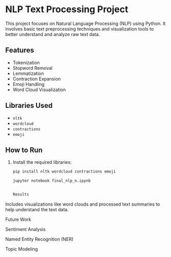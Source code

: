 # NLP Text Processing Project

This project focuses on Natural Language Processing (NLP) using Python. It involves basic text preprocessing techniques and visualization tools to better understand and analyze raw text data.

## Features

- Tokenization
- Stopword Removal
- Lemmatization
- Contraction Expansion
- Emoji Handling
- Word Cloud Visualization

## Libraries Used

- `nltk`
- `wordcloud`
- `contractions`
- `emoji`

## How to Run

1. Install the required libraries:
   ```bash
   pip install nltk wordcloud contractions emoji

   jupyter notebook final_nlp_n.ipynb
   

   Results

Includes visualizations like word clouds and processed text summaries to help understand the text data.

Future Work

Sentiment Analysis

Named Entity Recognition (NER)

Topic Modeling
